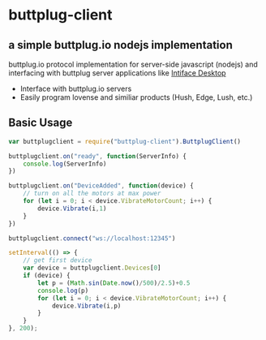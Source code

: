 # buttplug-client

## a simple buttplug.io nodejs implementation

buttplug.io protocol implementation for server-side javascript (nodejs) and interfacing with buttplug server applications like [Intiface Desktop](https://intiface.com/)

* Interface with buttplug.io servers
* Easily program lovense and similiar products (Hush, Edge, Lush, etc.)

## Basic Usage

```js
var buttplugclient = require("buttplug-client").ButtplugClient()

buttplugclient.on("ready", function(ServerInfo) {
    console.log(ServerInfo)
})

buttplugclient.on("DeviceAdded", function(device) {
    // turn on all the motors at max power
    for (let i = 0; i < device.VibrateMotorCount; i++) {
        device.Vibrate(i,1)
    }   
})

buttplugclient.connect("ws://localhost:12345")

setInterval(() => {
    // get first device
    var device = buttplugclient.Devices[0]
    if (device) {
        let p = (Math.sin(Date.now()/500)/2.5)+0.5
        console.log(p)
        for (let i = 0; i < device.VibrateMotorCount; i++) {
            device.Vibrate(i,p)
        }
    }
}, 200);
```

